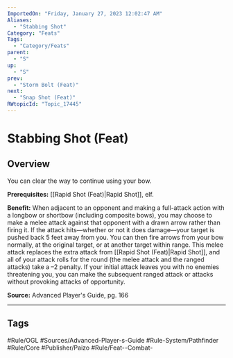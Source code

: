```yaml
---
ImportedOn: "Friday, January 27, 2023 12:02:47 AM"
Aliases:
  - "Stabbing Shot"
Category: "Feats"
Tags:
  - "Category/Feats"
parent:
  - "S"
up:
  - "S"
prev:
  - "Storm Bolt (Feat)"
next:
  - "Snap Shot (Feat)"
RWtopicId: "Topic_17445"
---
```

# Stabbing Shot (Feat)
## Overview
You can clear the way to continue using your bow.

**Prerequisites:** [[Rapid Shot (Feat)|Rapid Shot]], elf.

**Benefit:** When adjacent to an opponent and making a full-attack action with a longbow or shortbow (including composite bows), you may choose to make a melee attack against that opponent with a drawn arrow rather than firing it. If the attack hits—whether or not it does damage—your target is pushed back 5 feet away from you. You can then fire arrows from your bow normally, at the original target, or at another target within range. This melee attack replaces the extra attack from [[Rapid Shot (Feat)|Rapid Shot]], and all of your attack rolls for the round (the melee attack and the ranged attacks) take a –2 penalty. If your initial attack leaves you with no enemies threatening you, you can make the subsequent ranged attack or attacks without provoking attacks of opportunity.

**Source:** Advanced Player's Guide, pg. 166


---
## Tags
#Rule/OGL #Sources/Advanced-Player-s-Guide #Rule-System/Pathfinder #Rule/Core #Publisher/Paizo #Rule/Feat--Combat-

